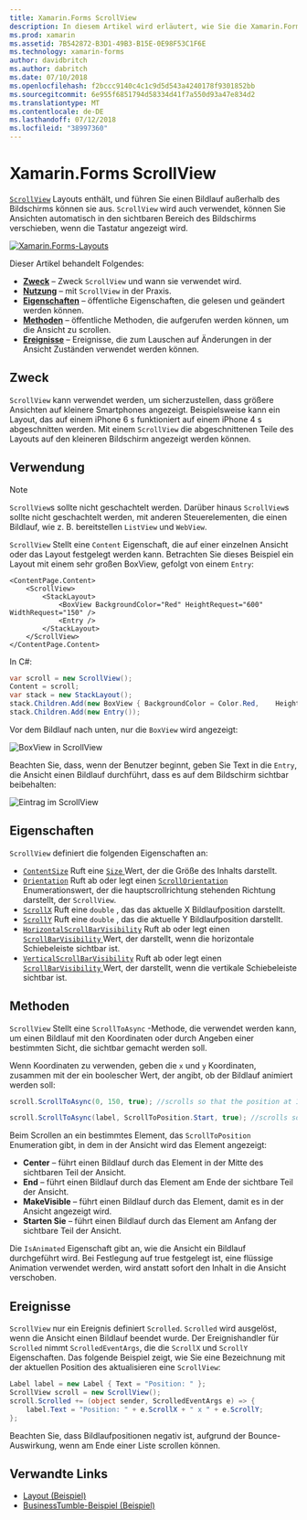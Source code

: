 ```yaml
---
title: Xamarin.Forms ScrollView
description: In diesem Artikel wird erläutert, wie Sie die Xamarin.Forms-ScrollView-Klasse verwenden, um Layouts zu präsentieren, die nicht auf einem Bildschirm passt, und welche Inhalte, die für die Tastatur Platz zu machen.
ms.prod: xamarin
ms.assetid: 7B542872-B3D1-49B3-B15E-0E98F53C1F6E
ms.technology: xamarin-forms
author: davidbritch
ms.author: dabritch
ms.date: 07/10/2018
ms.openlocfilehash: f2bccc9140c4c1c9d5d543a4240178f9301852bb
ms.sourcegitcommit: 6e955f6851794d58334d41f7a550d93a47e834d2
ms.translationtype: MT
ms.contentlocale: de-DE
ms.lasthandoff: 07/12/2018
ms.locfileid: "38997360"
---
```

# <a name="xamarinforms-scrollview"></a>Xamarin.Forms ScrollView

[`ScrollView`](xref:Xamarin.Forms.ScrollView) Layouts enthält, und führen Sie einen Bildlauf außerhalb des Bildschirms können sie aus. `ScrollView` wird auch verwendet, können Sie Ansichten automatisch in den sichtbaren Bereich des Bildschirms verschieben, wenn die Tastatur angezeigt wird.

[![](scroll-view-images/layouts-sml.png "Xamarin.Forms-Layouts")](scroll-view-images/layouts.png#lightbox "Xamarin.Forms-Layouts")

Dieser Artikel behandelt Folgendes:

- **[Zweck](#Purpose)**  &ndash; Zweck `ScrollView` und wann sie verwendet wird.
- **[Nutzung](#Usage)**  &ndash; mit `ScrollView` in der Praxis.
- **[Eigenschaften](#Properties)**  &ndash; öffentliche Eigenschaften, die gelesen und geändert werden können.
- **[Methoden](#Methods)**  &ndash; öffentliche Methoden, die aufgerufen werden können, um die Ansicht zu scrollen.
- **[Ereignisse](#Events)**  &ndash; Ereignisse, die zum Lauschen auf Änderungen in der Ansicht Zuständen verwendet werden können.

## <a name="purpose"></a>Zweck

`ScrollView` kann verwendet werden, um sicherzustellen, dass größere Ansichten auf kleinere Smartphones angezeigt. Beispielsweise kann ein Layout, das auf einem iPhone 6 s funktioniert auf einem iPhone 4 s abgeschnitten werden. Mit einem `ScrollView` die abgeschnittenen Teile des Layouts auf den kleineren Bildschirm angezeigt werden können.

## <a name="usage"></a>Verwendung

> [!NOTE]
> `ScrollView`s sollte nicht geschachtelt werden. Darüber hinaus `ScrollView`s sollte nicht geschachtelt werden, mit anderen Steuerelementen, die einen Bildlauf, wie z. B. bereitstellen `ListView` und `WebView`.

`ScrollView` Stellt eine `Content` Eigenschaft, die auf einer einzelnen Ansicht oder das Layout festgelegt werden kann. Betrachten Sie dieses Beispiel ein Layout mit einem sehr großen BoxView, gefolgt von einem `Entry`:

```xaml
<ContentPage.Content>
    <ScrollView>
        <StackLayout>
            <BoxView BackgroundColor="Red" HeightRequest="600" WidthRequest="150" />
            <Entry />
        </StackLayout>
    </ScrollView>
</ContentPage.Content>
```

In C#:

```csharp
var scroll = new ScrollView();
Content = scroll;
var stack = new StackLayout();
stack.Children.Add(new BoxView { BackgroundColor = Color.Red,    HeightRequest = 600, WidthRequest = 600 });
stack.Children.Add(new Entry());
```

Vor dem Bildlauf nach unten, nur die `BoxView` wird angezeigt:

![](scroll-view-images/scroll-start.png "BoxView in ScrollView")

Beachten Sie, dass, wenn der Benutzer beginnt, geben Sie Text in die `Entry`, die Ansicht einen Bildlauf durchführt, dass es auf dem Bildschirm sichtbar beibehalten:

![](scroll-view-images/scroll-end.png "Eintrag im ScrollView")

## <a name="properties"></a>Eigenschaften

`ScrollView` definiert die folgenden Eigenschaften an:

- [`ContentSize`](xref:Xamarin.Forms.ScrollView.ContentSizeProperty) Ruft eine [ `Size` ](xref:Xamarin.Forms.Size) Wert, der die Größe des Inhalts darstellt.
- [`Orientation`](xref:Xamarin.Forms.ScrollView.OrientationProperty) Ruft ab oder legt einen [ `ScrollOrientation` ](xref:Xamarin.Forms.ScrollOrientation) Enumerationswert, der die hauptscrollrichtung stehenden Richtung darstellt, der `ScrollView`.
- [`ScrollX`](xref:Xamarin.Forms.ScrollView.ScrollXProperty) Ruft eine `double` , das das aktuelle X Bildlaufposition darstellt.
- [`ScrollY`](xref:Xamarin.Forms.ScrollView.ScrollYProperty) Ruft eine `double` , das die aktuelle Y Bildlaufposition darstellt.
- [`HorizontalScrollBarVisibility`](xref:Xamarin.Forms.ScrollView.HorizontalScrollBarVisibilityProperty) Ruft ab oder legt einen [ `ScrollBarVisibility` ](xref:Xamarin.Forms.ScrollBarVisibility) Wert, der darstellt, wenn die horizontale Schiebeleiste sichtbar ist.
- [`VerticalScrollBarVisibility`](xref:Xamarin.Forms.ScrollView.VerticalScrollBarVisibilityProperty) Ruft ab oder legt einen [ `ScrollBarVisibility` ](xref:Xamarin.Forms.ScrollBarVisibility) Wert, der darstellt, wenn die vertikale Schiebeleiste sichtbar ist.

## <a name="methods"></a>Methoden

`ScrollView` Stellt eine `ScrollToAsync` -Methode, die verwendet werden kann, um einen Bildlauf mit den Koordinaten oder durch Angeben einer bestimmten Sicht, die sichtbar gemacht werden soll.

Wenn Koordinaten zu verwenden, geben die `x` und `y` Koordinaten, zusammen mit der ein boolescher Wert, der angibt, ob der Bildlauf animiert werden soll:

```csharp
scroll.ScrollToAsync(0, 150, true); //scrolls so that the position at 150px from the top is visible

scroll.ScrollToAsync(label, ScrollToPosition.Start, true); //scrolls so that the label is at the start of the list
```

Beim Scrollen an ein bestimmtes Element, das `ScrollToPosition` Enumeration gibt, in dem in der Ansicht wird das Element angezeigt:

- **Center** &ndash; führt einen Bildlauf durch das Element in der Mitte des sichtbaren Teil der Ansicht.
- **End** &ndash; führt einen Bildlauf durch das Element am Ende der sichtbare Teil der Ansicht.
- **MakeVisible** &ndash; führt einen Bildlauf durch das Element, damit es in der Ansicht angezeigt wird.
- **Starten Sie** &ndash; führt einen Bildlauf durch das Element am Anfang der sichtbare Teil der Ansicht.

Die `IsAnimated` Eigenschaft gibt an, wie die Ansicht ein Bildlauf durchgeführt wird. Bei Festlegung auf true festgelegt ist, eine flüssige Animation verwendet werden, wird anstatt sofort den Inhalt in die Ansicht verschoben.

## <a name="events"></a>Ereignisse

`ScrollView` nur ein Ereignis definiert `Scrolled`. `Scrolled` wird ausgelöst, wenn die Ansicht einen Bildlauf beendet wurde. Der Ereignishandler für `Scrolled` nimmt `ScrolledEventArgs`, die die `ScrollX` und `ScrollY` Eigenschaften. Das folgende Beispiel zeigt, wie Sie eine Bezeichnung mit der aktuellen Position des aktualisieren eine `ScrollView`:

```csharp
Label label = new Label { Text = "Position: " };
ScrollView scroll = new ScrollView();
scroll.Scrolled += (object sender, ScrolledEventArgs e) => {
    label.Text = "Position: " + e.ScrollX + " x " + e.ScrollY;
};
```

Beachten Sie, dass Bildlaufpositionen negativ ist, aufgrund der Bounce-Auswirkung, wenn am Ende einer Liste scrollen können.


## <a name="related-links"></a>Verwandte Links

- [Layout (Beispiel)](https://developer.xamarin.com/samples/xamarin-forms/UserInterface/Layout/)
- [BusinessTumble-Beispiel (Beispiel)](https://developer.xamarin.com/samples/xamarin-forms/UserInterface/BusinessTumble/)

